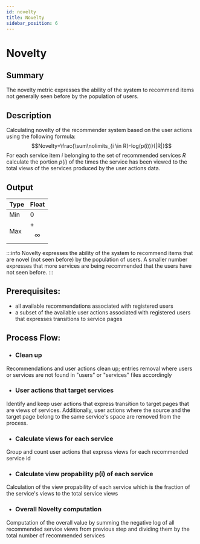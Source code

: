 ```yaml
---
id: novelty
title: Novelty
sidebar_position: 6
---
```


# Novelty

## Summary
The novelty metric  expresses the ability of the system to recommend items not generally seen before by the population of users.

## Description
Calculating novelty of the recommender system based on the user actions using the following formula: $$Novelty=\frac{\sum\nolimits_{i \in R}-log(p(i))}{|R|}$$ For each service item $i$ belonging to the set of recommended services $R$ calculate the portion $p(i)$ of the times the service has been viewed to the total views of the services produced by the user actions data.

## Output

| Type | Float |
| --- | ----------- |
| Min | 0 |
| Max | +$$\infty$$ |

:::info
Novelty expresses the ability of the system to recommend items that are novel (not seen before) by the population of users. A smaller number expresses that more services are being recommended that the users have not seen before.
:::

## Prerequisites:
* all available recommendations associated with registered users
* a subset of the available user actions associated with registered users that expresses transitions to service pages

## Process Flow:
* ### Clean up
Recommendations and user actions clean up; entries removal where users or services are not found in "users" or "services" files accordingly
* ### User actions that target services
Identify and keep user actions that express transition to target pages that are views of services. Additionally, user actions where the source and the target page belong to the same service's space are removed from the process.
* ### Calculate views for each service
Group and count user actions that express views for each recommended service id
* ### Calculate view propability p(i) of each service
Calculation of the view propability of each service which is the fraction of the service's views to the total service views
* ### Overall Novelty computation
Computation of the overall value by summing the negative log of all recommended service views from previous step and dividing them by the total number of recommended services


